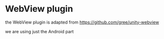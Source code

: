 # WebView plugin

the WebView plugin is adapted from <https://github.com/gree/unity-webview>

we are using just the Android part